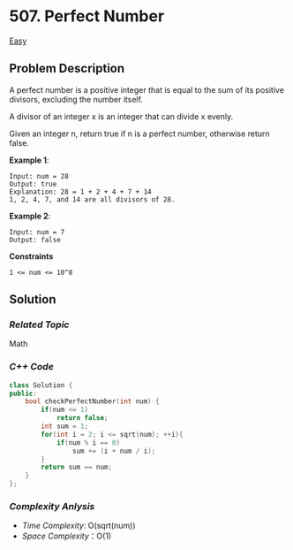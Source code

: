 # 507. Perfect Number
[Easy](https://leetcode.com/problems/perfect-number/description/)

## Problem Description

A perfect number is a positive integer that is equal to the sum of its positive divisors, excluding the number itself.

A divisor of an integer x is an integer that can divide x evenly.

Given an integer n, return true if n is a perfect number, otherwise return false.

**Example 1**:
```
Input: num = 28
Output: true
Explanation: 28 = 1 + 2 + 4 + 7 + 14
1, 2, 4, 7, and 14 are all divisors of 28.
```
**Example 2**:
```
Input: num = 7
Output: false
```

**Constraints**
```
1 <= num <= 10^8
```

## Solution

### _Related Topic_
   Math

### _C++ Code_
```cpp
class Solution {
public:
    bool checkPerfectNumber(int num) {
        if(num <= 1)
            return false;
        int sum = 1;
        for(int i = 2; i <= sqrt(num); ++i){
            if(num % i == 0)
                sum += (i + num / i);
        }
        return sum == num;
    }
};
```

### _Complexity Anlysis_
- _Time Complexity_: O(sqrt(num))
- _Space Complexity_：O(1)
